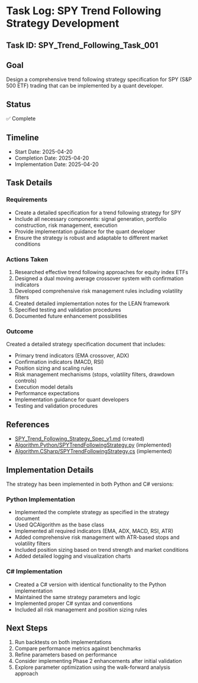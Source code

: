 # Task Log: SPY Trend Following Strategy Development

## Task ID: SPY_Trend_Following_Task_001

## Goal
Design a comprehensive trend following strategy specification for SPY (S&P 500 ETF) trading that can be implemented by a quant developer.

## Status
✅ Complete

## Timeline
- Start Date: 2025-04-20
- Completion Date: 2025-04-20
- Implementation Date: 2025-04-20

## Task Details

### Requirements
- Create a detailed specification for a trend following strategy for SPY
- Include all necessary components: signal generation, portfolio construction, risk management, execution
- Provide implementation guidance for the quant developer
- Ensure the strategy is robust and adaptable to different market conditions

### Actions Taken
1. Researched effective trend following approaches for equity index ETFs
2. Designed a dual moving average crossover system with confirmation indicators
3. Developed comprehensive risk management rules including volatility filters
4. Created detailed implementation notes for the LEAN framework
5. Specified testing and validation procedures
6. Documented future enhancement possibilities

### Outcome
Created a detailed strategy specification document that includes:
- Primary trend indicators (EMA crossover, ADX)
- Confirmation indicators (MACD, RSI)
- Position sizing and scaling rules
- Risk management mechanisms (stops, volatility filters, drawdown controls)
- Execution model details
- Performance expectations
- Implementation guidance for quant developers
- Testing and validation procedures

## References
- [SPY_Trend_Following_Strategy_Spec_v1.md](../strategies/SPY_Trend_Following_Strategy_Spec_v1.md) (created)
- [Algorithm.Python/SPYTrendFollowingStrategy.py](../../Algorithm.Python/SPYTrendFollowingStrategy.py) (implemented)
- [Algorithm.CSharp/SPYTrendFollowingStrategy.cs](../../Algorithm.CSharp/SPYTrendFollowingStrategy.cs) (implemented)

## Implementation Details
The strategy has been implemented in both Python and C# versions:

### Python Implementation
- Implemented the complete strategy as specified in the strategy document
- Used QCAlgorithm as the base class
- Implemented all required indicators (EMA, ADX, MACD, RSI, ATR)
- Added comprehensive risk management with ATR-based stops and volatility filters
- Included position sizing based on trend strength and market conditions
- Added detailed logging and visualization charts

### C# Implementation
- Created a C# version with identical functionality to the Python implementation
- Maintained the same strategy parameters and logic
- Implemented proper C# syntax and conventions
- Included all risk management and position sizing rules

## Next Steps
1. Run backtests on both implementations
2. Compare performance metrics against benchmarks
3. Refine parameters based on performance
4. Consider implementing Phase 2 enhancements after initial validation
5. Explore parameter optimization using the walk-forward analysis approach